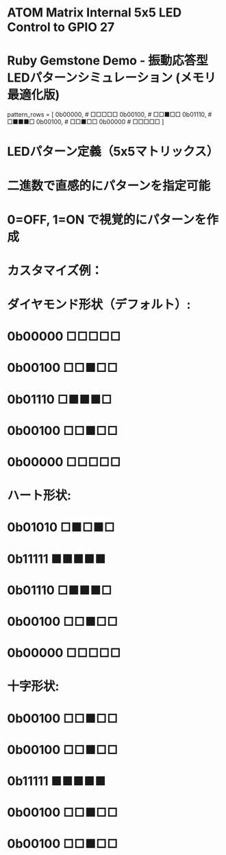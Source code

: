 # ATOM Matrix Internal 5x5 LED Control to GPIO 27 
# Ruby Gemstone Demo - 振動応答型LEDパターンシミュレーション (メモリ最適化版)

pattern_rows = [
  0b00000,  # □□□□□
  0b00100,  # □□■□□
  0b01110,  # □■■■□
  0b00100,  # □□■□□
  0b00000   # □□□□□
]

# LEDパターン定義（5x5マトリックス）
# 二進数で直感的にパターンを指定可能
# 0=OFF, 1=ON で視覚的にパターンを作成
#
# カスタマイズ例：
# ダイヤモンド形状（デフォルト）:
# 0b00000  □□□□□
# 0b00100  □□■□□
# 0b01110  □■■■□
# 0b00100  □□■□□
# 0b00000  □□□□□
#
# ハート形状:
# 0b01010  □■□■□
# 0b11111  ■■■■■
# 0b01110  □■■■□
# 0b00100  □□■□□
# 0b00000  □□□□□
#
# 十字形状:
# 0b00100  □□■□□
# 0b00100  □□■□□
# 0b11111  ■■■■■
# 0b00100  □□■□□
# 0b00100  □□■□□

